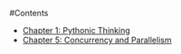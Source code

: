 #Contents

* [Chapter 1: Pythonic Thinking](Chapter1/Chapter1.md)
* [Chapter 5: Concurrency and Parallelism](Chapter5/Chapter5.md)

